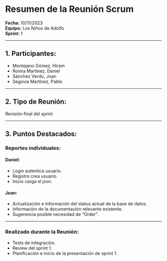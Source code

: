 # Resumen de la Reunión Scrum
**Fecha:** 		10/11/2023  
**Equipo:** 	Los Niños de Adolfo  
**Sprint:** 	1 

---

## 1. Participantes:
- Montejano Gómez, Hiram
- Rovira Martínez, Daniel
- Sánchez Verdú, Joan
- Segovia Martínez, Pablo

---

## 2. Tipo de Reunión: 
Revisión final del sprint

---

## 3. Puntos Destacados:

### **Reportes individuales:**

#### **Daniel:** 
- Login autentica usuario.
- Registro crea usuario.
- Inicio carga el json.

#### **Joan:** 
- Actualización e información del status actual de la base de datos.
- Información de la documentación relevante existente.
- Sugerencia posible necesidad de “Order”.

---

### **Realizado durante la Reunión:**
- Tests de integración.
- Review del sprint 1.
- Planificación e inicio de la presentación de sprint 1.
